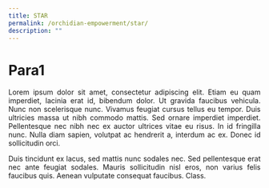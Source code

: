 ```yaml
---
title: STAR
permalink: /orchidian-empowerment/star/
description: ""
---
```

# Para1
<div align="justify">
	
Lorem ipsum dolor sit amet, consectetur adipiscing elit. Etiam eu quam imperdiet, lacinia erat id, bibendum dolor. Ut gravida faucibus vehicula. Nunc non scelerisque nunc. Vivamus feugiat cursus tellus eu tempor. Duis ultricies massa ut nibh commodo mattis. Sed ornare imperdiet imperdiet. Pellentesque nec nibh nec ex auctor ultrices vitae eu risus. In id fringilla nunc. Nulla diam sapien, volutpat ac hendrerit a, interdum ac ex. Donec id sollicitudin orci.

Duis tincidunt ex lacus, sed mattis nunc sodales nec. Sed pellentesque erat nec ante feugiat sodales. Mauris sollicitudin nisl eros, non varius felis faucibus quis. Aenean vulputate consequat faucibus. Class.
	
</div>